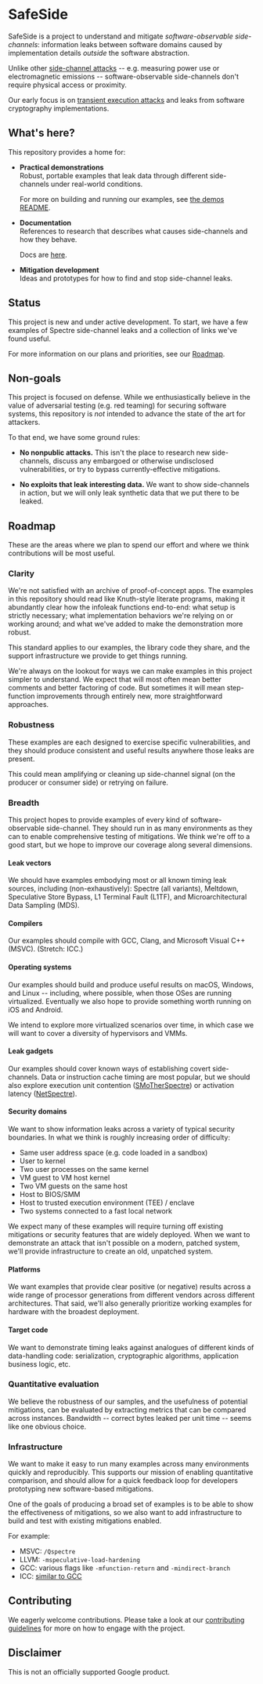 # SafeSide

SafeSide is a project to understand and mitigate *software-observable side-channels*: information leaks between software domains caused by implementation details _outside_ the software abstraction.

Unlike other [side-channel attacks](https://en.wikipedia.org/wiki/Side-channel_attack) -- e.g. measuring power use or electromagnetic emissions -- software-observable side-channels don't require physical access or proximity.

Our early focus is on [transient execution attacks](https://arxiv.org/abs/1811.05441) and leaks from software cryptography implementations.

## What's here?

This repository provides a home for:

- **Practical demonstrations**\
  Robust, portable examples that leak data through different side-channels under real-world conditions.

  For more on building and running our examples, see [the demos README](demos/README.md).

- **Documentation**\
  References to research that describes what causes side-channels and how they behave.

  Docs are [here](docs/).

- **Mitigation development**\
  Ideas and prototypes for how to find and stop side-channel leaks.

## Status

This project is new and under active development. To start, we have a few examples of Spectre side-channel leaks and a collection of links we've found useful.

For more information on our plans and priorities, see our [Roadmap](#Roadmap).

## Non-goals

This project is focused on defense. While we enthusiastically believe in the value of adversarial testing (e.g. red teaming) for securing software systems, this repository is *not* intended to advance the state of the art for attackers.

To that end, we have some ground rules:

- **No nonpublic attacks.** This isn't the place to research new side-channels, discuss any embargoed or otherwise undisclosed vulnerabilities, or try to bypass currently-effective mitigations.

- **No exploits that leak interesting data.** We want to show side-channels in action, but we will only leak synthetic data that we put there to be leaked.

## Roadmap

These are the areas where we plan to spend our effort and where we think contributions will be most useful.

### Clarity
We're not satisfied with an archive of proof-of-concept apps. The examples in this repository should read like Knuth-style literate programs, making it abundantly clear how the infoleak functions end-to-end: what setup is strictly necessary; what implementation behaviors we're relying on or working around; and what we've added to make the demonstration more robust.

This standard applies to our examples, the library code they share, and the support infrastructure we provide to get things running.

We're always on the lookout for ways we can make examples in this project simpler to understand. We expect that will most often mean better comments and better factoring of code. But sometimes it will mean step-function improvements through entirely new, more straightforward approaches.

### Robustness
These examples are each designed to exercise specific vulnerabilities, and they should produce consistent and useful results anywhere those leaks are present.

This could mean amplifying or cleaning up side-channel signal (on the producer or consumer side) or retrying on failure.

### Breadth
This project hopes to provide examples of every kind of software-observable side-channel. They should run in as many environments as they can to enable comprehensive testing of mitigations. We think we're off to a good start, but we hope to improve our coverage along several dimensions.

#### Leak vectors
We should have examples embodying most or all known timing leak sources, including (non-exhaustively): Spectre (all variants), Meltdown, Speculative Store Bypass, L1 Terminal Fault (L1TF), and Microarchitectural Data Sampling (MDS).

#### Compilers
Our examples should compile with GCC, Clang, and Microsoft Visual C++ (MSVC). (Stretch: ICC.)

#### Operating systems
Our examples should build and produce useful results on macOS, Windows, and Linux -- including, where possible, when those OSes are running virtualized. Eventually we also hope to provide something worth running on iOS and Android.

We intend to explore more virtualized scenarios over time, in which case we will want to cover a diversity of hypervisors and VMMs.

#### Leak gadgets
Our examples should cover known ways of establishing covert side-channels. Data or instruction cache timing are most popular, but we should also explore execution unit contention ([SMoTherSpectre](https://arxiv.org/abs/1903.01843)) or activation latency ([NetSpectre](https://arxiv.org/abs/1807.10535)).

#### Security domains
We want to show information leaks across a variety of typical security boundaries. In what we think is roughly increasing order of difficulty:
- Same user address space (e.g. code loaded in a sandbox)
- User to kernel
- Two user processes on the same kernel
- VM guest to VM host kernel
- Two VM guests on the same host
- Host to BIOS/SMM
- Host to trusted execution environment (TEE) / enclave
- Two systems connected to a fast local network

We expect many of these examples will require turning off existing mitigations or security features that are widely deployed. When we want to demonstrate an attack that isn't possible on a modern, patched system, we'll provide infrastructure to create an old, unpatched system.

#### Platforms
We want examples that provide clear positive (or negative) results across a wide range of processor generations from different vendors across different architectures. That said, we'll also generally prioritize working examples for hardware with the broadest deployment.

#### Target code
We want to demonstrate timing leaks against analogues of different kinds of data-handling code: serialization, cryptographic algorithms, application business logic, etc.

### Quantitative evaluation
We believe the robustness of our samples, and the usefulness of potential mitigations, can be evaluated by extracting metrics that can be compared across instances. Bandwidth -- correct bytes leaked per unit time -- seems like one obvious choice.

### Infrastructure
We want to make it easy to run many examples across many environments quickly and reproducibly. This supports our mission of enabling quantitative comparison, and should allow for a quick feedback loop for developers prototyping new software-based mitigations.

One of the goals of producing a broad set of examples is to be able to show the effectiveness of mitigations, so we also want to add infrastructure to build and test with existing mitigations enabled.

For example:
- MSVC: `/Qspectre`
- LLVM: `-mspeculative-load-hardening`
- GCC: various flags like `-mfunction-return` and `-mindirect-branch`
- ICC: [similar to GCC](https://software.intel.com/en-us/articles/using-intel-compilers-to-mitigate-speculative-execution-side-channel-issues)

## Contributing

We eagerly welcome contributions. Please take a look at our [contributing guidelines](CONTRIBUTING.md) for more on how to engage with the project.

## Disclaimer

This is not an officially supported Google product.
